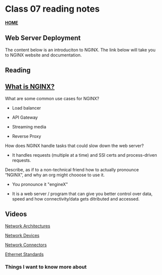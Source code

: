 # Class 07 reading notes

#### [HOME](https://cesarderio.github.io/reading-notes/)

## Web Server Deployment

The content below is an introduciton to NGINX. The link below will take you to NGINX website and documentation.

## Reading

## [What is NGINX?](https://www.nginx.com/resources/glossary/nginx/)

What are some common use cases for NGINX?

* Load balancer

* API Gateway

* Streaming media

* Reverse Proxy

How does NGINX handle tasks that could slow down the web server?

* It handles requests (multiple at a time) and SSl certs and process-driven requests.

Describe, as if to a non-technical friend how to actually pronounce “NGINX”, and why an org might chooose to use it.

* You pronounce it "engineX"

* It is a web server / program that can give you better control over data, speed and how connectivity/data gets ditributed and accessed.

## Videos

[Network Architectures](https://www.professormesser.com/network-plus/n10-008/n10-008-video/network-architectures-n10-008/)

[Network Devices](https://www.professormesser.com/network-plus/n10-008/n10-008-video/networking-devices-n10-008/)

[Network Connectors](https://www.professormesser.com/network-plus/n10-008/n10-008-video/network-connectors-2/)

[Ethernet Standards](https://www.professormesser.com/network-plus/n10-008/n10-008-video/ethernet-standards-n10-008/)

### Things I want to know more about

